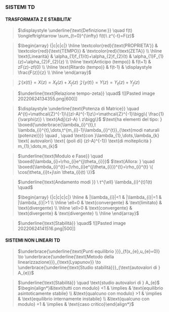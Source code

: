  ### SISTEMI TD

#### TRASFORMATA Z E STABILITA'
> $\displaystyle \underline{\text{Definizione:}} \quad f(t) \longleftrightarrow \sum_{t=0}^{\infty} f(t)\ z^{-t}=F(z)$

> $\begin{array} {|c|c|c|} \hline \textcolor{red}{\text{PROPRIETA'}} & \textcolor{red}{\text{TEMPO}} & \textcolor{red}{\text{ZETA}} \\ \hline  \text{Linearità} & \alpha_{1}f_{1}(t)+\alpha_{2}f_{2}(t) & \alpha_{1}F_{1}(z)+\alpha_{2}F_{2}(z) \\ \hline \text{Anticipo (tempo)} & f(t+1) & zF(z)-zf(0) \\ \hline \text{Ritardo (tempo)} & f(t-1) & \displaystyle \frac{F(z)}{z} \\ \hline \end{array}$

> $\mathcal{Z}\{x(t)\}=X(z)=X_{\ell}(z)+X_{f}(z)$
> $\mathcal{Z}\{y(t)\}=Y(z)=Y_{\ell}(z)+Y_{f}(z)$

> $\underline{\text{Relazione tempo-zeta}} \quad$ ![[Pasted image 20220624134355.png|600]]

> $\displaystyle \underline{\text{Potenza di Matrice}} \quad A^{t}=\mathcal{Z}^{-1}\{(zI-A)^{-1}z\}=\mathcal{Z}^{-1}\bigg\{ \frac{1}{\varphi(z)} \ \text{Adj}(zI-A) \ z\bigg\}$
> 	$\text{ha elementi del tipo: } \boxed{\underbrace{\lambda_{i}^{t},t \lambda_{i}^{t},\dots,t^{m_{i}-1}\lambda_{i}^{t}}_{\text{modi naturali (potenze)}}} \quad , \quad \text{con }\lambda_{1},\dots,\lambda_{k} \text{ autovalori} \text{ (poli di} (zI-A)^{-1})  \text{di molteplicità } m_{1},\dots,m_{k}$

> $\underline{\text{Modulo e Fase}} \quad \boxed{\lambda_{i}=\rho_{i}e^{j\theta_{i}}}$
> 	$\text{Allora: } \quad \boxed{\lambda_{i}^{t}=(\rho_{i}e^{j\theta_{i}})^{t}=\rho_{i}^{t} \{ \cos(\theta_{i}t+j\sin \theta_{i}(t) \}}$

> $\underline{\text{Andamento modi }} \ t^{\ell} \lambda_{i}^{t}1(t) \quad$
> 
> $\begin{array} {|c|c|c|c|} \hline & |\lambda_{i}|<1 & |\lambda_{i}|=1 & |\lambda_{i}|>1 \\ \hline \ell=0 & \text{convergente} & \text{limitato} & \text{divergente} \\ \hline \ell>0 & \text{convergente} & \text{divergente} & \text{divergente} \\ \hline \end{array}$

> $\underline{\text{Stabilità}} \quad$
> ![[Pasted image 20220624141516.png|500]]


#### SISTEMI NON LINEARI TD
> $\underbrace{\underline{\text{Punti equilibrio }}}_{f(x_{e},u_{e}=0)}  \to \underbrace{\underline{\text{Metodo della linearizzazione}}}_{\text{Lyapunov}} \to \underbrace{\underline{\text{Studio stabilità}}}_{\text{autovalori di } A_{e}}$

> $\underline{\text{Stabilità}} \quad \text{studio autovalori di } A_{e}$
> $\begin{align*}&\text{tutti con modulo} <1 & \implies & \text{equilibrio asintoticamente stabile} \\ &\text{qualcuno con modulo} >1 & \implies & \text{equilibrio internamente instabile} \\ &\text{qualcuno con modulo} =1 & \implies & \text{caso critico}\end{align*}$



